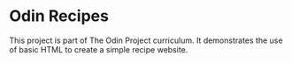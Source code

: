 # Odin Recipes

This project is part of The Odin Project curriculum. It demonstrates the use of basic HTML to create a simple recipe website.
